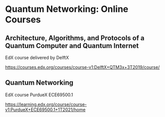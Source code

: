 # Quantum Networking: Online Courses

## Architecture, Algorithms, and Protocols of a Quantum Computer and Quantum Internet

EdX course delivered by DelftX

https://courses.edx.org/courses/course-v1:DelftX+QTM3x+3T2019/course/

## Quantum Networking

EdX course PurdueX ECE69500.1

https://learning.edx.org/course/course-v1:PurdueX+ECE69500.1+1T2021/home

